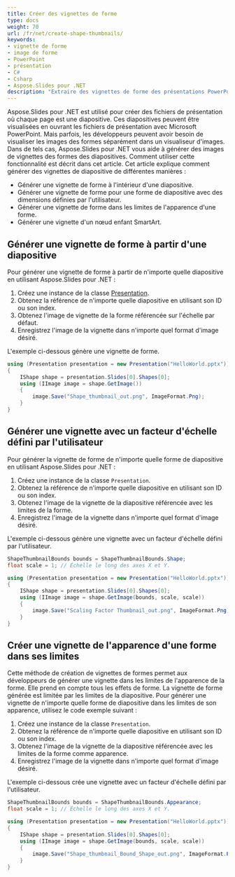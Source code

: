 ```yaml
---
title: Créer des vignettes de forme
type: docs
weight: 70
url: /fr/net/create-shape-thumbnails/
keywords: 
- vignette de forme
- image de forme
- PowerPoint
- présentation
- C#
- Csharp
- Aspose.Slides pour .NET
description: "Extraire des vignettes de forme des présentations PowerPoint en C# ou .NET"
---
```


Aspose.Slides pour .NET est utilisé pour créer des fichiers de présentation où chaque page est une diapositive. Ces diapositives peuvent être visualisées en ouvrant les fichiers de présentation avec Microsoft PowerPoint. Mais parfois, les développeurs peuvent avoir besoin de visualiser les images des formes séparément dans un visualiseur d'images. Dans de tels cas, Aspose.Slides pour .NET vous aide à générer des images de vignettes des formes des diapositives. Comment utiliser cette fonctionnalité est décrit dans cet article. Cet article explique comment générer des vignettes de diapositive de différentes manières :

- Générer une vignette de forme à l'intérieur d'une diapositive.
- Générer une vignette de forme pour une forme de diapositive avec des dimensions définies par l'utilisateur.
- Générer une vignette de forme dans les limites de l'apparence d'une forme.
- Générer une vignette d'un nœud enfant SmartArt.


## **Générer une vignette de forme à partir d'une diapositive**
Pour générer une vignette de forme à partir de n'importe quelle diapositive en utilisant Aspose.Slides pour .NET :

1. Créez une instance de la classe [Presentation](https://reference.aspose.com/slides/net/aspose.slides/presentation).
1. Obtenez la référence de n'importe quelle diapositive en utilisant son ID ou son index.
1. Obtenez l'image de vignette de la forme référencée sur l'échelle par défaut.
1. Enregistrez l'image de la vignette dans n'importe quel format d'image désiré.

L'exemple ci-dessous génère une vignette de forme.

```c#
using (Presentation presentation = new Presentation("HelloWorld.pptx"))
{
    IShape shape = presentation.Slides[0].Shapes[0];
    using (IImage image = shape.GetImage())
    {
        image.Save("Shape_thumbnail_out.png", ImageFormat.Png);
    }
}
```


## **Générer une vignette avec un facteur d'échelle défini par l'utilisateur**
Pour générer la vignette de forme de n'importe quelle forme de diapositive en utilisant Aspose.Slides pour .NET :

1. Créez une instance de la classe `Presentation`.
1. Obtenez la référence de n'importe quelle diapositive en utilisant son ID ou son index.
1. Obtenez l'image de la vignette de la diapositive référencée avec les limites de la forme.
1. Enregistrez l'image de la vignette dans n'importe quel format d'image désiré.

L'exemple ci-dessous génère une vignette avec un facteur d'échelle défini par l'utilisateur.

```c#
ShapeThumbnailBounds bounds = ShapeThumbnailBounds.Shape;
float scale = 1; // Échelle le long des axes X et Y.

using (Presentation presentation = new Presentation("HelloWorld.pptx"))
{
    IShape shape = presentation.Slides[0].Shapes[0];
    using (IImage image = shape.GetImage(bounds, scale, scale))
    {
        image.Save("Scaling Factor Thumbnail_out.png", ImageFormat.Png);
    }
}
```


## **Créer une vignette de l'apparence d'une forme dans ses limites**
Cette méthode de création de vignettes de formes permet aux développeurs de générer une vignette dans les limites de l'apparence de la forme. Elle prend en compte tous les effets de forme. La vignette de forme générée est limitée par les limites de la diapositive. Pour générer une vignette de n'importe quelle forme de diapositive dans les limites de son apparence, utilisez le code exemple suivant :

1. Créez une instance de la classe `Presentation`.
1. Obtenez la référence de n'importe quelle diapositive en utilisant son ID ou son index.
1. Obtenez l'image de la vignette de la diapositive référencée avec les limites de la forme comme apparence.
1. Enregistrez l'image de la vignette dans n'importe quel format d'image désiré.

L'exemple ci-dessous crée une vignette avec un facteur d'échelle défini par l'utilisateur.

```c#
ShapeThumbnailBounds bounds = ShapeThumbnailBounds.Appearance;
float scale = 1; // Échelle le long des axes X et Y.

using (Presentation presentation = new Presentation("HelloWorld.pptx"))
{
    IShape shape = presentation.Slides[0].Shapes[0];
    using (IImage image = shape.GetImage(bounds, scale, scale))
    {
        image.Save("Shape_thumbnail_Bound_Shape_out.png", ImageFormat.Png);
    }
}
```
